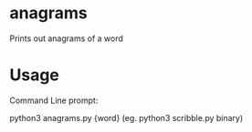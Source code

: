 # anagrams
Prints out anagrams of a word

# Usage
Command Line prompt:

python3 anagrams.py {word} (eg. python3 scribble.py binary)
